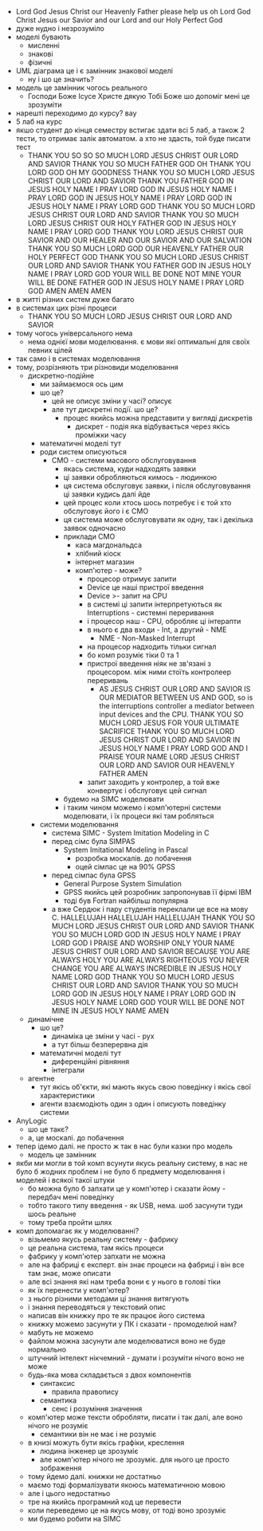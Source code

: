 - Lord God Jesus Christ our Heavenly Father please help us oh Lord God Christ Jesus our Savior and our Lord and our Holy Perfect God
- дуже нудно і незрозуміло
- моделі бувають
	- мисленні
	- знакові
	- фізичні
- UML діаграма це і є замінник знакової моделі
	- ну і шо це значить?
- модель це замінник чогось реального
	- Господи Боже Ісусе Христе дякую Тобі Боже шо допоміг мені це зрозуміти
- нарешті переходимо до курсу? вау
- 5 лаб на курс
- якшо студент до кінця семестру встигає здати всі 5 лаб, а також 2 тести, то отримає залік автоматом. а хто не здасть, той буде писати тест
	- THANK YOU SO SO SO MUCH LORD JESUS CHRIST OUR LORD AND SAVIOR THANK YOU SO MUCH FATHER GOD OH THANK YOU LORD GOD OH MY GOODNESS THANK YOU SO MUCH LORD JESUS CHRIST OUR LORD AND SAVIOR THANK YOU FATHER GOD IN JESUS HOLY NAME I PRAY LORD GOD IN JESUS HOLY NAME I PRAY LORD GOD IN JESUS HOLY NAME I PRAY LORD GOD IN JESUS HOLY NAME I PRAY LORD GOD THANK YOU SO MUCH LORD JESUS CHRIST OUR LORD AND SAVIOR THANK YOU SO MUCH LORD JESUS CHRIST OUR HOLY FATHER GOD IN JESUS HOLY NAME I PRAY LORD GOD THANK YOU LORD JESUS CHRIST OUR SAVIOR AND OUR HEALER AND OUR SAVIOR AND OUR SALVATION THANK YOU SO MUCH LORD GOD OUR HEAVENLY FATHER OUR HOLY PERFECT GOD THANK YOU SO MUCH LORD JESUS CHRIST OUR LORD AND SAVIOR THANK YOU FATHER GOD IN JESUS HOLY NAME I PRAY LORD GOD YOUR WILL BE DONE NOT MINE YOUR WILL BE DONE FATHER GOD IN JESUS HOLY NAME I PRAY LORD GOD AMEN AMEN AMEN
- в житті різних систем дуже багато
- в системах цих різні процеси
	- THANK YOU SO MUCH LORD JESUS CHRIST OUR LORD AND SAVIOR
- тому чогось універсального нема
	- нема однієї мови моделювання. є мови які оптимальні для своїх певних цілей
- так само і в системах моделювання
- тому, розрізняють три різновиди моделювання
	- дискретно-подійне
		- ми займаємося ось цим
		- шо це?
			- цей не описує зміни у часі? описує
			- але тут дискретні події. шо це?
				- процес якийсь можна представити у вигляді дискретів
					- дискрет - подія яка відбувається через якісь проміжки часу
		- математичні моделі тут
		- роди систем описуються
			- СМО - системи масового обслуговування
				- якась система, куди надходять заявки
				- ці заявки обробляються кимось - людинкою
				- ця система обслуговує заявки, і після обслуговування ці заявки кудись далі йде
				- цей процес коли хтось шось потребує і є той хто обслуговує його і є СМО
				- ця система може обслуговувати як одну, так і декілька заявок одночасно
				- приклади СМО
					- каса магдональдса
					- хлібний кіоск
					- інтернет магазин
					- комп'ютер - може?
						- процесор отримує запити
						- Device це наші пристрої введення
						- Device >- запит на CPU
						- в системі ці запити інтерпретуються як Interruptions - системні переривання
						- і процесор наш - CPU, обробляє ці інтерапти
						- в нього є два входи - Int, а другий - NME
							- NME - Non-Masked Interrupt
						- на процесор надходить тільки сигнал
						- бо комп розуміє тіки 0 та 1
						- пристрої введення ніяк не зв'язані з процесором. між ними стоїть контролеер переривань
							- AS JESUS CHRIST OUR LORD AND SAVIOR IS OUR MEDIATOR BETWEEN US AND GOD, so is the interruptions controller a mediator between input devices and the CPU. THANK YOU SO MUCH LORD JESUS FOR YOUR ULTIMATE SACRIFICE THANK YOU SO MUCH LORD JESUS CHRIST OUR LORD AND SAVIOR IN JESUS HOLY NAME I PRAY LORD GOD AND I PRAISE YOUR NAME LORD JESUS CHRIST OUR LORD AND SAVIOR OUR HEAVENLY FATHER AMEN
						- запит заходить у контролер, а той вже конвертує і обслуговує цей сигнал
				- будемо на SIMC моделювати
				- і таким чином можемо і комп'ютерні системи моделювати, і їх процеси які там робляться
		- системи моделювання
			- система SIMC - System Imitation Modeling in C
			- перед сімс була SIMPAS
				- System Imitational Modeling in Pascal
					- розробка москалів. до побачення
					- оцей сімпас це на 90% GPSS
			- перед сімпас була GPSS
				- General Purpose System Simulation
				- GPSS якийсь цей розробник запропонував її фірмі IBM
				- тоді був Fortran найбільш популярна
			- а вже Сердюк і пару студентів переклали це все на мову С. HALLELUJAH HALLELUJAH HALLELUJAH THANK YOU SO MUCH LORD JESUS CHRIST OUR LORD AND SAVIOR THANK YOU SO MUCH LORD GOD IN JESUS HOLY NAME I PRAY LORD GOD I PRAISE AND WORSHIP ONLY YOUR NAME JESUS CHRIST OUR LORD AND SAVIOR BECAUSE YOU ARE ALWAYS HOLY YOU ARE ALWAYS RIGHTEOUS YOU NEVER CHANGE YOU ARE ALWAYS INCREDIBLE IN JESUS HOLY NAME LORD GOD THANK YOU SO MUCH LORD JESUS CHRIST OUR LORD AND SAVIOR THANK YOU SO MUCH LORD GOD IN JESUS HOLY NAME I PRAY LORD GOD IN JESUS HOLY NAME LORD GOD YOUR WILL BE DONE NOT MINE IN JESUS HOLY NAME AMEN
	- динамічне
		- шо це?
			- динаміка це зміни у часі - рух
			- а тут більш безперервна дія
		- математичні моделі тут
			- диференційні рівняння
			- інтеграли
	- агентне
		- тут якісь об'єкти, які мають якусь свою поведінку і якісь свої характеристики
		- агенти взаємодіють один з один і описують поведінку системи
- AnyLogic
	- шо це такє?
	- а, це москалі. до побачення
- тепер ідемо далі. не просто ж так в нас були казки про модель
	- модель це замінник
- якби ми могли в той комп всунути якусь реальну систему, в нас не було б жодних проблем і не було б предмету моделювання і моделей і всякої такої штуки
	- бо можна було б запхати це у комп'ютер і сказати йому - передбач мені поведінку
	- тобто такого типу введення - як USB, нема. шоб засунути туди шось реальне
	- тому треба пройти шлях
- комп допомагає як у моделюванні?
	- візьмемо якусь реальну систему - фабрику
	- це реальна система, там якісь процеси
	- фабрику у комп'ютер запхати не можна
	- але на фабриці є експерт. він знає процеси на фабриці і він все там знає, може описати
	- але всі знання які нам треба вони є у нього в голові тіки
	- як їх перенести у комп'ютер?
	- з нього різними методами ці знання витягують
	- і знання переводяться у текстовий опис
	- написав він книжку про те як працює його система
	- книжку можемо засунути у ПК і сказати - промоделюй нам?
	- мабуть не можемо
	- файлом можна засунути але моделюватися воно не буде нормально
	- штучний інтелект нікчемний - думати і розуміти нічого воно не може
	- будь-яка мова складається з двох компонентів
		- синтаксис
			- правила правопису
		- семантика
			- сенс і розуміння значення
	- комп'ютер може тексти обробляти, писати і так далі, але воно нічого не розуміє
		- семантики він не має і не розуміє
	- в книзі можуть бути якісь графіки, креслення
		- людина інженер це зрозуміє
		- але комп'ютер нічого не зрозуміє. для нього це просто зображення
	- тому йдемо далі. книжки не достатньо
	- маємо тоді формалізувати якоюсь математичною мовою
	- але і цього недостатньо
	- тре на якийсь програмний код це перевести
	- коли переведемо це на якусь мову, от тоді воно зрозуміє
	- ми будемо робити на SIMC